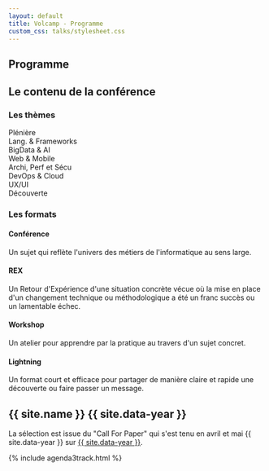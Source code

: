 ```yaml
---
layout: default
title: Volcamp - Programme
custom_css: talks/stylesheet.css
---
```


<section class="page-header" style="background-image:url(https://www.volcamp.io/asset/images/chainedespuys_header.jpg);">
    <div class="container">
        <div class="row justify-content-center">
            <div class="col-lg-8">
                <div class="content text-center">
                    <h1 class="mb-3 text-white text-capitalize letter-spacing">Programme</h1>
                    <div class="divider mx-auto mb-4 bg-white"></div>
                </div>
            </div>
        </div>
    </div>
</section>
<section class="section-speaker section">
    <div class="container">
        <div class="row section-heading">
            <div class="col-lg-8">
                <div class="heading">
                    <div class="pl-90">
                        <h2>Le contenu de la conférence</h2>
                    </div>
                </div>
            </div>
        </div>
        <div class="row">
            <div class="col-lg-6">
                <h3>Les thèmes</h3>
                <div><span class="theme_key bullet"></span><span>Plénière</span></div>
                <div><span class="theme_lang bullet"></span><span>Lang. & Frameworks</span></div>
                <div><span class="theme_big bullet"></span><span>BigData & AI</span></div>
                <div><span class="theme_web bullet"></span><span>Web & Mobile</span></div>
                <div><span class="theme_archi bullet"></span><span>Archi, Perf et Sécu</span></div>
                <div><span class="theme_devops bullet"></span><span>DevOps & Cloud</span></div>
                <div><span class="theme_ux bullet"></span><span>UX/UI</span></div>
                <div><span class="theme_decouv bullet"></span><span>Découverte</span></div>
            </div>
            <div class="col-lg-6">
                <h3>Les formats</h3>
                <h4><i class="icon-graduation-cap"></i> Conférence</h4>
                <p>Un sujet qui reflète l'univers des métiers de l'informatique au sens large.</p>
                <h4><i class="icon-arrows-cw"></i> REX</h4>
                <p>Un Retour d'Expérience d'une situation concrète vécue où la mise en place d'un changement technique ou méthodologique a été un franc succès ou un lamentable échec.</p>
                <h4><i class="icon-beaker"></i> Workshop</h4>
                <p>Un atelier pour apprendre par la pratique au travers d'un sujet concret.</p>
                <h4><i class="icon-gauge"></i> Lightning</h4>
                <p>Un format court et efficace pour partager de manière claire et rapide une découverte ou faire passer un message.</p>
            </div>
        </div>
    </div>
</section>
<section class="section-speaker section">
    <div class="container">
        <div class="row section-heading">
            <div class="col-lg-8">
                <div class="heading">
                    <div class="pl-90">
                        <h2>{{ site.name }} {{ site.data-year }}</h2>
                    </div>
                </div>
            </div>
        </div>
        <div class="row">
            <div class="col-lg-12">
                <p>
                    La sélection est issue du "Call For Paper" qui s'est tenu en avril et mai {{ site.data-year }} sur <a href="{{ site.data-year }}" target="_blank">{{ site.data-year }}</a>. 
                </p>
            </div>
        </div>
    </div>
</section>
{% include agenda3track.html %} 